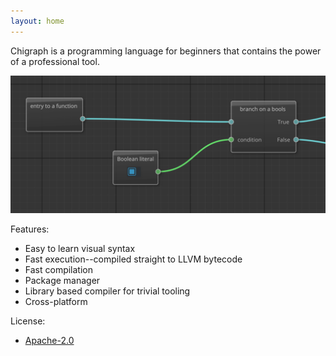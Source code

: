```yaml
---
layout: home
---
```


Chigraph is a programming language for beginners that contains the power of a professional tool.

![Demo](/assets/demo.png)

Features:
* Easy to learn visual syntax
* Fast execution--compiled straight to LLVM bytecode
* Fast compilation
* Package manager
* Library based compiler for trivial tooling
* Cross-platform

License: 
* [Apache-2.0](https://www.apache.org/licenses/LICENSE-2.0)


